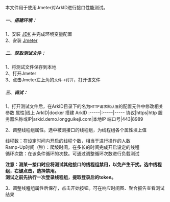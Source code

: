 本文件用于使用Jmeter对ArkID进行接口性能测试。
##### 一、搭建环境：
1、安装 [JDK](https://www.oracle.com/java/technologies/javase-jdk8-downloads.html) 并完成环境变量配置          
2、安装 [Jmeter](https://jmeter.apache.org/)
##### 二、获取测试文件：
1、将测试文件保存到本地       
2、打开Jmeter           
3、点击Jmeter左上角的`文件`→`打开`，打开该文件
##### 三、调试：
1、打开测试文件后，在ArkID目录下的名为`HTTP请求默认值`的配置元件中修改相关参数
属性|线上 ArkID|docker 搭建 ArkID
:-----|:-----|-----
协议|https|http
服务器名称或IP|arkid.demo.longguikeji.com|本地IP
端口号|443|8989

2、调整线程组属性。选中被测接口的线程组，为线程组各个属性填上值

线程数：在设定时间内开启的线程个数，相当于进行操作的人数                    
Ramp-Up时间（秒）：爬坡时间，在多长的时间完成开启设定的线程                     
循环次数：在该条件循环的次数。可通过调整循环次数进行负载测试   

**注意：测某一接口时应将测试其他接口的线程组禁用，以免产生干扰。选中线程组，右键点击，选择禁用。             
测试之前先执行一次登录线程组，提取登录后的token。** 

3、调整线程组属性后保存，点击开始按钮。可在响应时间图、聚合报告查看测试结果
